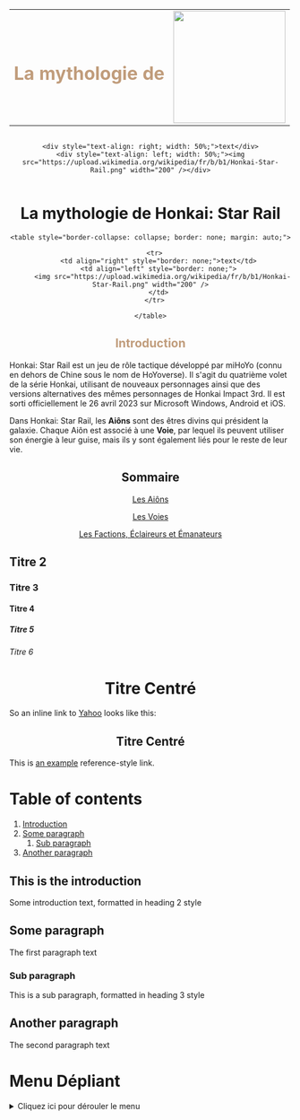 <div align="center">

<table style="border-collapse: collapse; border: none;">

  <tr>
    <td align="right" style="border: none;"><h1 style="color:#C09C7B;">La mythologie de</h1></td>
    <td align="left" style="border: none;"><img src="https://upload.wikimedia.org/wikipedia/fr/b/b1/Honkai-Star-Rail.png" width="200" /></td>
  </tr>

</table>

</div>

<div align="center">

  <div style="display: flex; justify-content: space-between; width: 100%;">

    <div style="text-align: right; width: 50%;">text</div>
    <div style="text-align: left; width: 50%;"><img src="https://upload.wikimedia.org/wikipedia/fr/b/b1/Honkai-Star-Rail.png" width="200" /></div>

  </div>

</div>

<h1 align="center">La mythologie de Honkai: Star Rail</h1>

<div align="center">

  <div style="text-align: center;">

    <table style="border-collapse: collapse; border: none; margin: auto;">

      <tr>
        <td align="right" style="border: none;">text</td>
        <td align="left" style="border: none;">
          <img src="https://upload.wikimedia.org/wikipedia/fr/b/b1/Honkai-Star-Rail.png" width="200" />
        </td>
      </tr>

    </table>

  </div>

</div>


<div align="center">

  <h2 style="color:#C09C7B;">Introduction</h2>

</div>

Honkai: Star Rail est un jeu de rôle tactique développé par miHoYo (connu en dehors de Chine sous le nom de HoYoverse). Il s'agit du quatrième volet de la série Honkai, utilisant de nouveaux personnages ainsi que des versions alternatives des mêmes personnages de Honkai Impact 3rd. Il est sorti officiellement le 26 avril 2023 sur Microsoft Windows, Android et iOS.

Dans Honkai: Star Rail, les **Aiôns** sont des êtres divins qui président la galaxie. Chaque Aiôn est associé à une **Voie**, par lequel ils peuvent utiliser son énergie à leur guise, mais ils y sont également liés pour le reste de leur vie.

<h2 align="center">Sommaire</h2>

<div align="center">
    
[Les Aiôns](/aions.md)

[Les Voies](/voies.md)

[Les Factions, Éclaireurs et Émanateurs](/factions_eclaireurs_emanateurs.md)
</div>

## Titre 2
### Titre 3
#### Titre 4
##### Titre 5
###### Titre 6

<h1 align="center">Titre Centré</h1>


So an inline link to [Yahoo](http://www.yahoo.com) looks like this:
<h2 align="center">Titre Centré</h2>


This is [an example][id] reference-style link.


[id]: http://example.com/  "Optional Title Here"

# Table of contents
1. [Introduction](#introduction)
2. [Some paragraph](#paragraph1)
    1. [Sub paragraph](#subparagraph1)
3. [Another paragraph](#paragraph2)

## This is the introduction <a name="introduction"></a>
Some introduction text, formatted in heading 2 style

## Some paragraph <a name="paragraph1"></a>
The first paragraph text

### Sub paragraph <a name="subparagraph1"></a>
This is a sub paragraph, formatted in heading 3 style

## Another paragraph <a name="paragraph2"></a>
The second paragraph text

# Menu Dépliant

<details>
  <summary>Cliquez ici pour dérouler le menu</summary>

  - Élément 1
  - Élément 2
  - Élément 3
  - Élément 4
  
</details>
